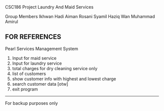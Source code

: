 CSC186 Project
Laundry And Maid Services 

Group Members
Ikhwan Hadi
Aiman Rosani
Syamil Haziq
Wan Muhammad Amirul

FOR REFERENCES
------------------------------------------------------
Pearl Services Management System
1. Input for maid service
2. Input for laundry service
3. total charges for dry cleaning service only
4. list of customers
5. show customer info with highest and lowest charge
6. search customer data [otw]
7. exit program
------------------------------------------------------

For backup purposes only
